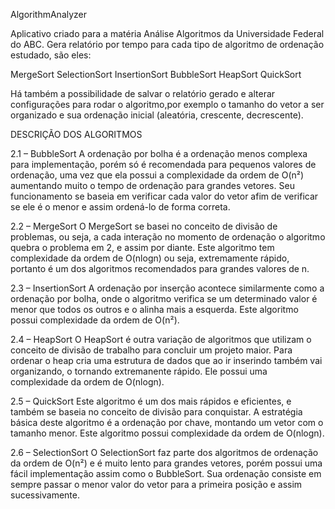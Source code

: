 AlgorithmAnalyzer

Aplicativo criado para a matéria Análise Algoritmos da Universidade Federal do ABC.
Gera relatório por tempo para cada tipo de algoritmo de ordenação estudado, são eles:

MergeSort
SelectionSort
InsertionSort
BubbleSort
HeapSort
QuickSort

Há também a possibilidade de salvar o relatório gerado e alterar configurações para rodar o algoritmo,por exemplo o tamanho do vetor a ser organizado e sua ordenação inicial (aleatória, crescente, decrescente).

DESCRIÇÃO DOS ALGORITMOS

2.1 – BubbleSort
A ordenação por bolha é a ordenação menos complexa para implementação, porém só é 
recomendada para pequenos valores de ordenação, uma vez que ela possui a 
complexidade da ordem de O(n²) aumentando muito o tempo de ordenação para grandes 
vetores. Seu funcionamento se baseia em verificar cada valor do vetor afim de verificar 
se ele é o menor e assim ordená-lo de forma correta.

2.2 – MergeSort
O MergeSort se basei no conceito de divisão de problemas, ou seja, a cada interação no 
momento de ordenação o algoritmo quebra o problema em 2, e assim por diante. Este algoritmo 
tem complexidade da ordem de O(nlogn) ou seja, extremamente rápido, portanto é um dos algoritmos 
recomendados para grandes valores de n.

2.3 – InsertionSort
A ordenação por inserção acontece similarmente como a ordenação por bolha, onde o algoritmo 
verifica se um determinado valor é menor que todos os outros e o alinha mais a esquerda. 
Este algoritmo possui complexidade da ordem de O(n²).

2.4 – HeapSort
O HeapSort é outra variação de algoritmos que utilizam o conceito de divisão de trabalho 
para concluir um projeto maior. Para ordenar o heap cria uma estrutura de dados que ao ir 
inserindo também vai organizando, o tornando extremanente rápido. Ele possui uma complexidade 
da ordem de O(nlogn).

2.5 – QuickSort
Este algoritmo é um dos mais rápidos e eficientes, e também se baseia no conceito de divisão 
para conquistar. A estratégia básica deste algoritmo é a ordenação por chave, montando um 
vetor com o tamanho menor. Este algoritmo possui complexidade da ordem de O(nlogn).

2.6 – SelectionSort
O SelectionSort faz parte dos algoritmos de ordenação da ordem de O(n²) e é muito lento para 
grandes vetores, porém possui uma fácil implementação assim como o BubbleSort. Sua ordenação 
consiste em sempre passar o menor valor do vetor para a primeira posição e assim sucessivamente.
